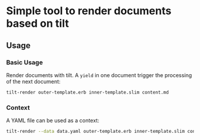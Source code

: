 # Simple tool to render documents based on tilt

## Usage

### Basic Usage

Render documents with tilt. A `yield` in one document trigger the processing of
the next document:

~~~sh
tilt-render outer-template.erb inner-template.slim content.md
~~~

### Context

A YAML file can be used as a context:

~~~sh
tilt-render --data data.yaml outer-template.erb inner-template.slim content.md
~~~
